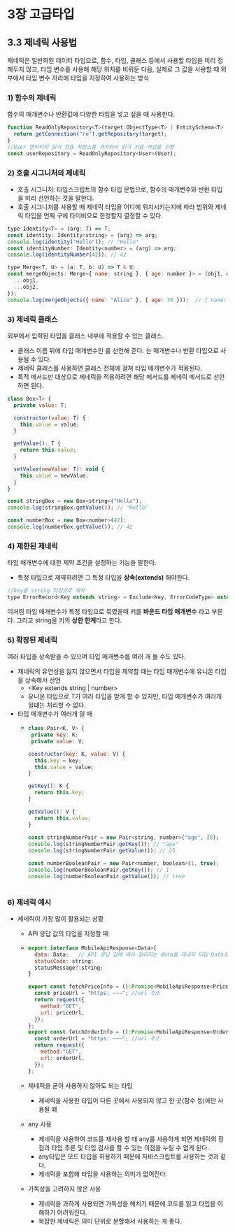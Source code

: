 # 3장 고급타입

## 3.3 제네릭 사용법
제네릭은 일반화된 데이터 타입으로, 함수, 타입, 클래스 등에서 사용할 타입을 미리 정해두지 않고, 
타입 변수를 사용해 해당 위치를 비워둔 다음, 실제로 그 값을 사용할 때 외부에서 타입 변수 자리에 타입을 지정하여 사용하는 방식
 
### 1) 함수의 제네릭
함수의 매개변수나 반환값에 다양한 타입을 넣고 싶을 때 사용한다.
```jsx
function ReadOnlyRepository<T>(target:ObjectType<T> | EntitySchema<T> | string): Repository<T> {
  return getConnection("ro").getRepository(target);
}
//User 엔티티의 읽기 전용 저장소를 가져와서 읽기 저용 작업을 수행
const userRepository = ReadOnlyRepository<User>(User);
```

### 2) 호출 시그니처의 제네릭
- 호출 시그니처: 타입스크립트의 함수 타입 문법으로, 함수의 매개변수와 반환 타입을 미리 선언하는 것을 말한다.
- 호출 시그니처를 사용할 때 제네릭 타입을 어디에 위치시키는지에 따라 범위와 제네릭 타입을 언제 구체 타이비으로 한정할지 결정할 수 있다.

```jsx
type Identity<T> = (arg: T) => T;
const identity: Identity<string> = (arg) => arg;
console.log(identity("Hello")); // "Hello"
const identityNumber: Identity<number> = (arg) => arg;
console.log(identityNumber(42)); // 42

type Merge<T, U> = (a: T, b: U) => T & U;
const mergeObjects: Merge<{ name: string }, { age: number }> = (obj1, obj2) => ({
  ...obj1,
  ...obj2,
});
console.log(mergeObjects({ name: "Alice" }, { age: 30 }));  // { name: "Alice", age: 30 }
```

### 3) 제네릭 클래스
외부에서 입력된 타입을 클래스 내부에 적용할 수 있는 클래스. 
  - 클래스 이름 뒤에 타입 매개변수인 <T>를 선언해 준다. <T>는 매개변수나 반환 타입으로 사용될 수 있다.
  - 제네릭 클래스를 사용하면 클래스 전체에 걸쳐 타입 매개변수가 적용된다.
  - 특적 메서드만 대상으로 제네릭을 적용하려면 해당 메서드를 제네릭 메서드로 선언하면 된다.
```jsx
class Box<T> {
  private value: T;

  constructor(value: T) {
    this.value = value;
  }

  getValue(): T {
    return this.value;
  }

  setValue(newValue: T): void {
    this.value = newValue;
  }
}

const stringBox = new Box<string>("Hello");
console.log(stringBox.getValue()); // "Hello"

const numberBox = new Box<number>(42);
console.log(numberBox.getValue()); // 42
```

### 4) 제한된 제네릭
타입 매개변수에 대한 제약 조건을 설정하는 기능을 말한다.
- 특정 타입으로 제약하려면 그 특정 타입을 **상속(extends)** 해야한다.
```jsx
//key를 string 타입으로 제약
type ErrorRecord<Key extends string> = Exclude<Key, ErrorCodeType> extends never ? Partial<Record<Key, boolean>> : never;
```
이처럼 타입 매개변수가 특정 타입으로 묶였을때 키를 **바운드 타입 매개변수** 라고 부른다. 그리고 string을 키의 **상한 한계**라고 한다.

### 5) 확장된 제네릭
여러 타입을 상속받을 수 있으며 타입 매개변수를 여러 개 둘 수도 있다.
- 제네릭의 유연성을 잃지 않으면서 타입을 제약할 때는 타입 매개변수에 유니온 타입을 상속해서 선언
  - <Key extends string | number>
  - 유니온 타입으로 T가 여러 타입을 받게 할 수 있지만, 타입 매개변수가 여러개 일떄는 처리할 수 없다.
- 타입 매개변수가 여러개 일 때
  - ```jsx
    class Pair<K, V> {
     private key: K;
     private value: V;

    constructor(key: K, value: V) {
      this.key = key;
      this.value = value;
    }

    getKey(): K {
      return this.key;
    }

    getValue(): V {
      return this.value;
    }
   
    const stringNumberPair = new Pair<string, number>("age", 25);
    console.log(stringNumberPair.getKey()); // "age"
    console.log(stringNumberPair.getValue()); // 25

    const numberBooleanPair = new Pair<number, boolean>(1, true);
    console.log(numberBooleanPair.getKey()); // 1
    console.log(numberBooleanPair.getValue()); // true
   
    ```

### 6) 제네릭 예시
- 제네릭이 가장  많이 활용되는 상황
  - API 응답 값의 타입을 지정할 때
  - ```jsx
    export interface MobileApiResponse<Data>{
      data: Data;   // API 응답 값에 따라 달라지는 data를 제네릭 타입 Data로 선언
      statusCode: string;
      statusMessage?:string;
    }

    export const fetchPriceInfo = ():Promise<MobileApiResponse<PriceInfo>> => {
      const priceUrl = "https: ~~~"; //url 주소
      return request({
        method:"GET",
        url: priceUrl,
      });
    };
    export const fetchOrderInfo = ():Promise<MobileApiResponse<Order>> => {
      const orderUrl = "https: ~~~"; //url 주소
      return request({
        method:"GET",
        url: orderUrl,
      });
    };
    ```

  - 제네릭을 굳이 사용하지 않아도 되는 타입
    - 제네릭을 사용한 타입이 다른 곳에서 사용되지 않고 한 곳(함수 등)에만 사용될 떄
  - any 사용
    - 제네릭을 사용하여 코드를 재사용 할 때 any를 사용하게 되면 제네릭의 장점과 타입 추론 및 타입 검사를 할 수 있는 이점을 누릴 수 없게 된다.
    - any타입은 모드 타입을 허용하기 때문에 자바스크립트를 사용하는 것과 같다.
    - 제네릭을 포함해 타입을 사용하는 의미가 없어진다.
  - 가독성을 고려하지 않은 사용
    - 제네릭을 과하게 사용되면 가독성을 해치기 때문에 코드를 읽고 타입을 이해하기 어려워진다.
    - 복잡한 제네릭은 의미 단위로 분할해서 사용하는 게 좋다.
